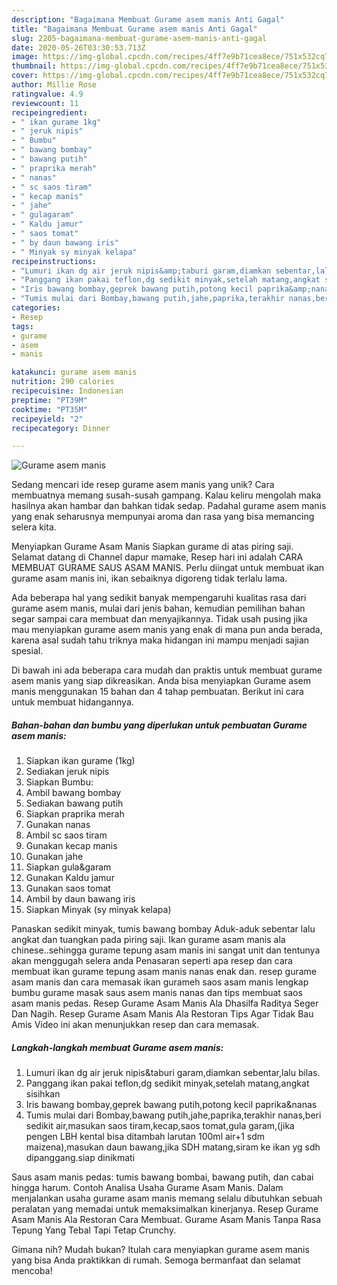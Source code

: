 ```yaml
---
description: "Bagaimana Membuat Gurame asem manis Anti Gagal"
title: "Bagaimana Membuat Gurame asem manis Anti Gagal"
slug: 2205-bagaimana-membuat-gurame-asem-manis-anti-gagal
date: 2020-05-26T03:30:53.713Z
image: https://img-global.cpcdn.com/recipes/4ff7e9b71cea8ece/751x532cq70/gurame-asem-manis-foto-resep-utama.jpg
thumbnail: https://img-global.cpcdn.com/recipes/4ff7e9b71cea8ece/751x532cq70/gurame-asem-manis-foto-resep-utama.jpg
cover: https://img-global.cpcdn.com/recipes/4ff7e9b71cea8ece/751x532cq70/gurame-asem-manis-foto-resep-utama.jpg
author: Millie Rose
ratingvalue: 4.9
reviewcount: 11
recipeingredient:
- " ikan gurame 1kg"
- " jeruk nipis"
- " Bumbu"
- " bawang bombay"
- " bawang putih"
- " praprika merah"
- " nanas"
- " sc saos tiram"
- " kecap manis"
- " jahe"
- " gulagaram"
- " Kaldu jamur"
- " saos tomat"
- " by daun bawang iris"
- " Minyak sy minyak kelapa"
recipeinstructions:
- "Lumuri ikan dg air jeruk nipis&amp;taburi garam,diamkan sebentar,lalu bilas."
- "Panggang ikan pakai teflon,dg sedikit minyak,setelah matang,angkat sisihkan"
- "Iris bawang bombay,geprek bawang putih,potong kecil paprika&amp;nanas"
- "Tumis mulai dari Bombay,bawang putih,jahe,paprika,terakhir nanas,beri sedikit air,masukan saos tiram,kecap,saos tomat,gula garam,(jika pengen LBH kental bisa ditambah larutan 100ml air+1 sdm maizena),masukan daun bawang,jika SDH matang,siram ke ikan yg sdh dipanggang.siap dinikmati"
categories:
- Resep
tags:
- gurame
- asem
- manis

katakunci: gurame asem manis 
nutrition: 290 calories
recipecuisine: Indonesian
preptime: "PT39M"
cooktime: "PT35M"
recipeyield: "2"
recipecategory: Dinner

---
```



![Gurame asem manis](https://img-global.cpcdn.com/recipes/4ff7e9b71cea8ece/751x532cq70/gurame-asem-manis-foto-resep-utama.jpg)

Sedang mencari ide resep gurame asem manis yang unik? Cara membuatnya memang susah-susah gampang. Kalau keliru mengolah maka hasilnya akan hambar dan bahkan tidak sedap. Padahal gurame asem manis yang enak seharusnya mempunyai aroma dan rasa yang bisa memancing selera kita.

Menyiapkan Gurame Asam Manis Siapkan gurame di atas piring saji. Selamat datang di Channel dapur mamake, Resep hari ini adalah CARA MEMBUAT GURAME SAUS ASAM MANIS. Perlu diingat untuk membuat ikan gurame asam manis ini, ikan sebaiknya digoreng tidak terlalu lama.

Ada beberapa hal yang sedikit banyak mempengaruhi kualitas rasa dari gurame asem manis, mulai dari jenis bahan, kemudian pemilihan bahan segar sampai cara membuat dan menyajikannya. Tidak usah pusing jika mau menyiapkan gurame asem manis yang enak di mana pun anda berada, karena asal sudah tahu triknya maka hidangan ini mampu menjadi sajian spesial.


Di bawah ini ada beberapa cara mudah dan praktis untuk membuat gurame asem manis yang siap dikreasikan. Anda bisa menyiapkan Gurame asem manis menggunakan 15 bahan dan 4 tahap pembuatan. Berikut ini cara untuk membuat hidangannya.

<!--inarticleads1-->

##### Bahan-bahan dan bumbu yang diperlukan untuk pembuatan Gurame asem manis:

1. Siapkan  ikan gurame (1kg)
1. Sediakan  jeruk nipis
1. Siapkan  Bumbu:
1. Ambil  bawang bombay
1. Sediakan  bawang putih
1. Siapkan  praprika merah
1. Gunakan  nanas
1. Ambil  sc saos tiram
1. Gunakan  kecap manis
1. Gunakan  jahe
1. Siapkan  gula&amp;garam
1. Gunakan  Kaldu jamur
1. Gunakan  saos tomat
1. Ambil  by daun bawang iris
1. Siapkan  Minyak (sy minyak kelapa)


Panaskan sedikit minyak, tumis bawang bombay Aduk-aduk sebentar lalu angkat dan tuangkan pada piring saji. Ikan gurame asam manis ala chinese..sehingga gurame tepung asam manis ini sangat unit dan tentunya akan menggugah selera anda Penasaran seperti apa resep dan cara membuat ikan gurame tepung asam manis nanas enak dan. resep gurame asam manis dan cara memasak ikan gurameh saos asam manis lengkap bumbu gurame masak saus asem manis nanas dan tips membuat saos asam manis pedas. Resep Gurame Asam Manis Ala Dhasilfa Raditya Seger Dan Nagih. Resep Gurame Asam Manis Ala Restoran Tips Agar Tidak Bau Amis Video ini akan menunjukkan resep dan cara memasak. 

<!--inarticleads2-->

##### Langkah-langkah membuat Gurame asem manis:

1. Lumuri ikan dg air jeruk nipis&amp;taburi garam,diamkan sebentar,lalu bilas.
1. Panggang ikan pakai teflon,dg sedikit minyak,setelah matang,angkat sisihkan
1. Iris bawang bombay,geprek bawang putih,potong kecil paprika&amp;nanas
1. Tumis mulai dari Bombay,bawang putih,jahe,paprika,terakhir nanas,beri sedikit air,masukan saos tiram,kecap,saos tomat,gula garam,(jika pengen LBH kental bisa ditambah larutan 100ml air+1 sdm maizena),masukan daun bawang,jika SDH matang,siram ke ikan yg sdh dipanggang.siap dinikmati


Saus asam manis pedas: tumis bawang bombai, bawang putih, dan cabai hingga harum. Contoh Analisa Usaha Gurame Asam Manis. Dalam menjalankan usaha gurame asam manis memang selalu dibutuhkan sebuah peralatan yang memadai untuk memaksimalkan kinerjanya. Resep Gurame Asam Manis Ala Restoran Cara Membuat. Gurame Asam Manis Tanpa Rasa Tepung Yang Tebal Tapi Tetap Crunchy. 

Gimana nih? Mudah bukan? Itulah cara menyiapkan gurame asem manis yang bisa Anda praktikkan di rumah. Semoga bermanfaat dan selamat mencoba!
